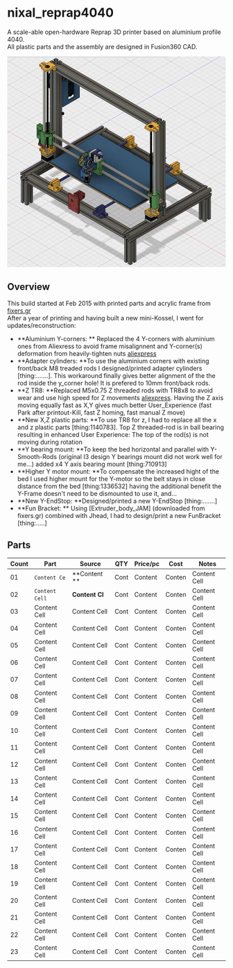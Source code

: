# nixal_reprap4040 #

A scale-able open-hardware Reprap 3D printer based on aluminium profile 4040.  
All plastic parts and the assembly are designed in Fusion360 CAD.


![nixal i3](nixal_reprap4040_asm.jpg "nixal_reprap4040 3D printer")


## Overview
This build started at Feb 2015 with printed parts and acrylic frame from [fixers.gr](https://www.fixers.gr/)  
After a year of printing and having built a new mini-Kossel, I went for updates/reconstruction:

*	**Aluminium Y-corners: ** Replaced the 4 Y-corners with aluminium ones from Aliexress to avoid frame misalignnent and Y-corner(s) deformation from heavily-tighten nuts  [aliexpress](http://www.aliexpress.com/item/Reprap-Prusa-Mendel-CNC-metal-corner-holder-kit-Sturdier-RepRap-Prusa-i3-Aluminium-corner-pieces-set/32596725719.html )
*	**Adapter cylinders: **To use the aluminium corners with existing front/back M8 treaded rods I designed/printed adapter cylinders [thing:.......]. This workaround finally gives better alignment of the the rod inside the y_corner hole! It is prefered to 10mm front/back rods.
*	**Z TR8: **Replaced M5x0.75 Z threaded rods with TR8x8 to avoid wear and use high speed for Z movements [aliexpress](http://www.aliexpress.com/item/3D-Printer-Z-Axis-T8-Lead-Screw-Diameter-8mm-pitch-8mm-lead-of-thread-8mm-Length/2029409740.html). Having the Z axis moving equally fast as X,Y gives much better User_Experience (fast Park after printout-Kill, fast Z homing, fast manual Z move)
*	**New X,Z plastic parts: **To use TR8 for z, I had to replace all the x and z plastic parts [thing:1140783]. Top Z threaded-rod is in ball bearing resulting in enhanced User Experience: The top of the rod(s) is not moving during rotation 
*	**Y bearing mount: **To keep the bed horizontal and parallel with Y-Smooth-Rods (original I3 design Y bearings mount did not work well for me...) added x4 Y axis bearing mount [thing:710913]
*  **Higher Y motor mount: **To compensate  the increased hight of the bed I used higher mount for the Y-motor so the belt stays in close distance from the bed [thing:1336532] having the additional benefit the Y-Frame doesn't need to be dismounted to use it, and...
*	**New Y-EndStop: **Designed/printed a new Y-EndStop [thing:.......]
*	**Fun Bracket: ** Using [Extruder_body_JAM]  (downloaded from fixers.gr) combined with Jhead, I had to design/print a new FunBracket [thing:.....]

## Parts 

Count|Part          | Source        | QTY |Price/pc|Cost   | Notes                             |
-----|--------------|---------------|-----|--------|-------| ----------------------------------|
  01 |`Content Ce`  | **Content **  | Cont|Content | Conten| Content Cell                      |
  02 |`Content Cell`| **Content Cl**| Cont|Content | Conten| Content Cell                      |
  03 |Content Cell  | Content Cell  | Cont|Content | Conten| Content Cell                      |
  04 |Content Cell  | Content Cell  | Cont|Content | Conten| Content Cell                      |
  05 |Content Cell  | Content Cell  | Cont|Content | Conten| Content Cell                      |
  06 |Content Cell  | Content Cell  | Cont|Content | Conten| Content Cell                      |
  07 |Content Cell  | Content Cell  | Cont|Content | Conten| Content Cell                      |
  08 |Content Cell  | Content Cell  | Cont|Content | Conten| Content Cell                      |
  09 |Content Cell  | Content Cell  | Cont|Content | Conten| Content Cell                      |
  10 |Content Cell  | Content Cell  | Cont|Content | Conten| Content Cell                      |
  11 |Content Cell  | Content Cell  | Cont|Content | Conten| Content Cell                      |
  12 |Content Cell  | Content Cell  | Cont|Content | Conten| Content Cell                      |
  13 |Content Cell  | Content Cell  | Cont|Content | Conten| Content Cell                      |
  14 |Content Cell  | Content Cell  | Cont|Content | Conten| Content Cell                      |
  15 |Content Cell  | Content Cell  | Cont|Content | Conten| Content Cell                      |
  16 |Content Cell  | Content Cell  | Cont|Content | Conten| Content Cell                      |
  17 |Content Cell  | Content Cell  | Cont|Content | Conten| Content Cell                      |
  18 |Content Cell  | Content Cell  | Cont|Content | Conten| Content Cell                      |
  19 |Content Cell  | Content Cell  | Cont|Content | Conten| Content Cell                      |
  20 |Content Cell  | Content Cell  | Cont|Content | Conten| Content Cell                      |
  21 |Content Cell  | Content Cell  | Cont|Content | Conten| Content Cell                      |
  22 |Content Cell  | Content Cell  | Cont|Content | Conten| Content Cell                      |
  23 |Content Cell  | Content Cell  | Cont|Content | Conten| Content Cell                      |